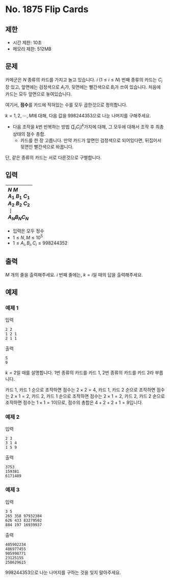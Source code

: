 # No. 1875 Flip Cards

## 제한

- 시간 제한: 10초
- 메모리 제한: 512MB

## 문제

카메군은 $N$ 종류의 카드를 가지고 놀고 있습니다. $i$ ($1 \le i \le N$) 번째 종류의 카드는 $C_i$장 있고, 앞면에는 검정색으로 $A_i$가, 뒷면에는 빨간색으로 $B_i$가 쓰여 있습니다. 처음에 카드는 모두 앞면으로 놓여있습니다.

여기서, **점수**를 카드에 적혀있는 수를 모두 곱한것으로 정의합니다.

$k = 1, 2, \cdots, M$에 대해, 다음 값을 $998244353$으로 나눈 나머지를 구해주세요.

- 다음 조작을 $k$번 반복하는 방법 $(\sum_i C_i)^k$가지에 대해, 그 모두에 대해서 조작 후 최총 상태의 점수 총합.
  - 카드를 한 장 고릅니다. 만약 카드가 앞면인 검정색으로 되어있다면, 뒤집어서 뒷면인 빨간색으로 바꿉니다.

단, 같은 종류의 카드는 서로 다른것으로 구별합니다.

## 입력

| $N$ $M$ <br>$A_1$ $B_1$ $C_1$<br>$A_2$ $B_2$ $C_2$<br>$\vdots$<br>$A_N B_N C_N$ |
| :---- |

- 입력은 모두 정수
- $1 \le N, M \le 10^5$
- $1 \le A_i, B_i,C_i \le 998244352$

## 출력

$M$ 개의 줄을 출력해주세요. $i$ 번째 줄에는, $k=i$일 때의 답을 출력해주세요.

## 예제

### 예제 1

입력

```
2 2
1 2 1
2 1 1
```

출력

```
5
9
```

$k=2$일 때를 설명합니다. $1$번 종류의 카드를 카드 $1$, $2$번 종류의 카드를 카드 $2$라 부릅니다.

카드 $1$, 카드 $1$ 순으로 조작하면 점수는 $2 \times 2 = 4$,
카드 $1$, 카드 $2$ 순으로 조작하면 점수는 $2 \times 1 = 2$,
카드 $2$, 카드 $1$ 순으로 조작하면 점수는 $2 \times 1 = 2$,
카드 $2$, 카드 $2$ 순으로 조작하면 점수는 $1 \times 1 = 1$이므로, 점수의 총합은 $4+2+2+1=9$입니다.



### 예제 2

입력

```
2 3
3 1 4
1 5 9
```

출력

```
3753
159381
6171489
```

### 예제 3

입력

```
3 5
265 358 97932384
626 433 83279502
884 197 16939937
```

출력

```
405902234
486977455
905998771
23125155
250629615
```

$998244353$으로 나눈 나머지를 구하는 것을 잊지 말아주세요.
